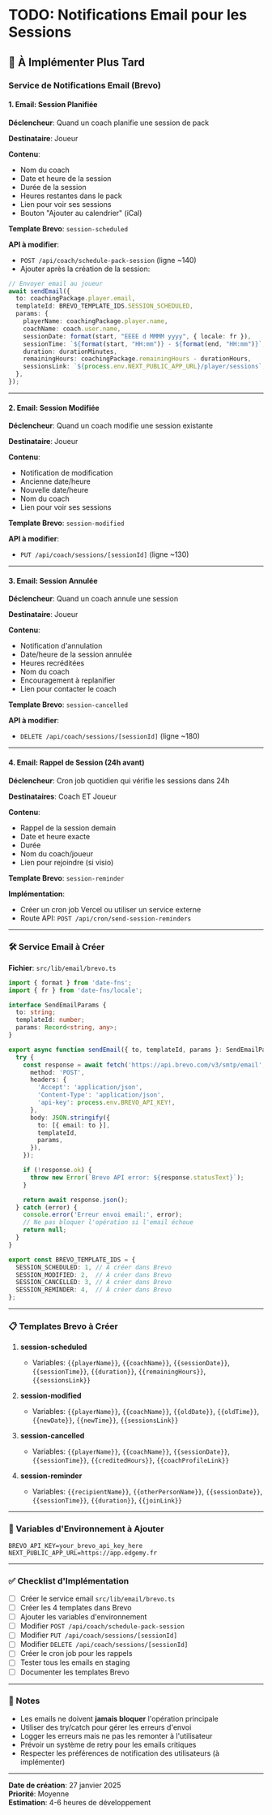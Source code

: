 # TODO: Notifications Email pour les Sessions

## 📧 À Implémenter Plus Tard

### Service de Notifications Email (Brevo)

#### 1. **Email: Session Planifiée**
**Déclencheur**: Quand un coach planifie une session de pack

**Destinataire**: Joueur

**Contenu**:
- Nom du coach
- Date et heure de la session
- Durée de la session
- Heures restantes dans le pack
- Lien pour voir ses sessions
- Bouton "Ajouter au calendrier" (iCal)

**Template Brevo**: `session-scheduled`

**API à modifier**: 
- `POST /api/coach/schedule-pack-session` (ligne ~140)
- Ajouter après la création de la session:
```typescript
// Envoyer email au joueur
await sendEmail({
  to: coachingPackage.player.email,
  templateId: BREVO_TEMPLATE_IDS.SESSION_SCHEDULED,
  params: {
    playerName: coachingPackage.player.name,
    coachName: coach.user.name,
    sessionDate: format(start, "EEEE d MMMM yyyy", { locale: fr }),
    sessionTime: `${format(start, "HH:mm")} - ${format(end, "HH:mm")}`,
    duration: durationMinutes,
    remainingHours: coachingPackage.remainingHours - durationHours,
    sessionsLink: `${process.env.NEXT_PUBLIC_APP_URL}/player/sessions`,
  },
});
```

---

#### 2. **Email: Session Modifiée**
**Déclencheur**: Quand un coach modifie une session existante

**Destinataire**: Joueur

**Contenu**:
- Notification de modification
- Ancienne date/heure
- Nouvelle date/heure
- Nom du coach
- Lien pour voir ses sessions

**Template Brevo**: `session-modified`

**API à modifier**: 
- `PUT /api/coach/sessions/[sessionId]` (ligne ~130)

---

#### 3. **Email: Session Annulée**
**Déclencheur**: Quand un coach annule une session

**Destinataire**: Joueur

**Contenu**:
- Notification d'annulation
- Date/heure de la session annulée
- Heures recréditées
- Nom du coach
- Encouragement à replanifier
- Lien pour contacter le coach

**Template Brevo**: `session-cancelled`

**API à modifier**: 
- `DELETE /api/coach/sessions/[sessionId]` (ligne ~180)

---

#### 4. **Email: Rappel de Session (24h avant)**
**Déclencheur**: Cron job quotidien qui vérifie les sessions dans 24h

**Destinataires**: Coach ET Joueur

**Contenu**:
- Rappel de la session demain
- Date et heure exacte
- Durée
- Nom du coach/joueur
- Lien pour rejoindre (si visio)

**Template Brevo**: `session-reminder`

**Implémentation**: 
- Créer un cron job Vercel ou utiliser un service externe
- Route API: `POST /api/cron/send-session-reminders`

---

### 🛠️ Service Email à Créer

**Fichier**: `src/lib/email/brevo.ts`

```typescript
import { format } from 'date-fns';
import { fr } from 'date-fns/locale';

interface SendEmailParams {
  to: string;
  templateId: number;
  params: Record<string, any>;
}

export async function sendEmail({ to, templateId, params }: SendEmailParams) {
  try {
    const response = await fetch('https://api.brevo.com/v3/smtp/email', {
      method: 'POST',
      headers: {
        'Accept': 'application/json',
        'Content-Type': 'application/json',
        'api-key': process.env.BREVO_API_KEY!,
      },
      body: JSON.stringify({
        to: [{ email: to }],
        templateId,
        params,
      }),
    });

    if (!response.ok) {
      throw new Error(`Brevo API error: ${response.statusText}`);
    }

    return await response.json();
  } catch (error) {
    console.error('Erreur envoi email:', error);
    // Ne pas bloquer l'opération si l'email échoue
    return null;
  }
}

export const BREVO_TEMPLATE_IDS = {
  SESSION_SCHEDULED: 1, // À créer dans Brevo
  SESSION_MODIFIED: 2,  // À créer dans Brevo
  SESSION_CANCELLED: 3, // À créer dans Brevo
  SESSION_REMINDER: 4,  // À créer dans Brevo
};
```

---

### 📋 Templates Brevo à Créer

1. **session-scheduled**
   - Variables: `{{playerName}}`, `{{coachName}}`, `{{sessionDate}}`, `{{sessionTime}}`, `{{duration}}`, `{{remainingHours}}`, `{{sessionsLink}}`

2. **session-modified**
   - Variables: `{{playerName}}`, `{{coachName}}`, `{{oldDate}}`, `{{oldTime}}`, `{{newDate}}`, `{{newTime}}`, `{{sessionsLink}}`

3. **session-cancelled**
   - Variables: `{{playerName}}`, `{{coachName}}`, `{{sessionDate}}`, `{{sessionTime}}`, `{{creditedHours}}`, `{{coachProfileLink}}`

4. **session-reminder**
   - Variables: `{{recipientName}}`, `{{otherPersonName}}`, `{{sessionDate}}`, `{{sessionTime}}`, `{{duration}}`, `{{joinLink}}`

---

### 🔧 Variables d'Environnement à Ajouter

```env
BREVO_API_KEY=your_brevo_api_key_here
NEXT_PUBLIC_APP_URL=https://app.edgemy.fr
```

---

### ✅ Checklist d'Implémentation

- [ ] Créer le service email `src/lib/email/brevo.ts`
- [ ] Créer les 4 templates dans Brevo
- [ ] Ajouter les variables d'environnement
- [ ] Modifier `POST /api/coach/schedule-pack-session`
- [ ] Modifier `PUT /api/coach/sessions/[sessionId]`
- [ ] Modifier `DELETE /api/coach/sessions/[sessionId]`
- [ ] Créer le cron job pour les rappels
- [ ] Tester tous les emails en staging
- [ ] Documenter les templates Brevo

---

### 📝 Notes

- Les emails ne doivent **jamais bloquer** l'opération principale
- Utiliser des try/catch pour gérer les erreurs d'envoi
- Logger les erreurs mais ne pas les remonter à l'utilisateur
- Prévoir un système de retry pour les emails critiques
- Respecter les préférences de notification des utilisateurs (à implémenter)

---

**Date de création**: 27 janvier 2025  
**Priorité**: Moyenne  
**Estimation**: 4-6 heures de développement
